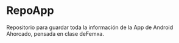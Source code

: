 # RepoApp
Repositorio para guardar toda la información de la App de Android Ahorcado, pensada en clase deFemxa.
